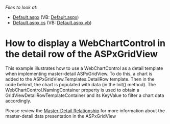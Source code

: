 <!-- default file list -->
*Files to look at*:

* [Default.aspx](./CS/WebSite/Default.aspx) (VB: [Default.aspx](./VB/WebSite/Default.aspx))
* [Default.aspx.cs](./CS/WebSite/Default.aspx.cs) (VB: [Default.aspx.vb](./VB/WebSite/Default.aspx.vb))
<!-- default file list end -->
# How to display a WebChartControl in the detail row of the ASPxGridView


<p>This example illustrates how to use a WebChartControl as a detail template when implementing master-detail ASPxGridView. To do this, a chart is added to the ASPxGridView.Templates.DetailRow template. Then in the code behind, the chart is populated with data (in the Init() method). The WebChartControl.NamingContainer property is used to obtain a GridViewDetailRowTemplateContainer and its KeyValue to filter a chart data accordingly.</p><p>Please review the <a href="http://documentation.devexpress.com/#AspNet/CustomDocument3772"><u>Master-Detail Relationship</u></a> for more information about the master-detail data presentation in the ASPxGridView</p>

<br/>


